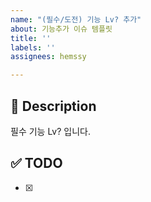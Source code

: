 ```yaml
---
name: "(필수/도전) 기능 Lv? 추가"
about: 기능추가 이슈 템플릿
title: ''
labels: ''
assignees: hemssy

---
```


## 🚀 Description

필수 기능 Lv? 입니다.

## ✅ TODO

- [x]

